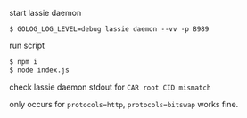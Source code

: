 start lassie daemon
```
$ GOLOG_LOG_LEVEL=debug lassie daemon --vv -p 8989
```

run script
```sh
$ npm i
$ node index.js
```

check lassie daemon stdout for `CAR root CID mismatch`

only occurs for `protocols=http`, `protocols=bitswap` works fine.
